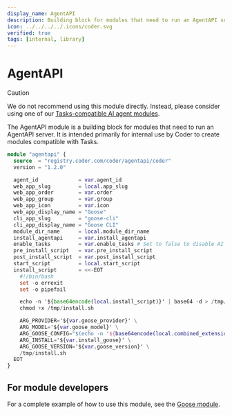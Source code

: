 ```yaml
---
display_name: AgentAPI
description: Building block for modules that need to run an AgentAPI server
icon: ../../../../.icons/coder.svg
verified: true
tags: [internal, library]
---
```


# AgentAPI

> [!CAUTION]
> We do not recommend using this module directly. Instead, please consider using one of our [Tasks-compatible AI agent modules](https://registry.coder.com/modules?search=tag%3Atasks).

The AgentAPI module is a building block for modules that need to run an AgentAPI server. It is intended primarily for internal use by Coder to create modules compatible with Tasks.

```tf
module "agentapi" {
  source  = "registry.coder.com/coder/agentapi/coder"
  version = "1.2.0"

  agent_id             = var.agent_id
  web_app_slug         = local.app_slug
  web_app_order        = var.order
  web_app_group        = var.group
  web_app_icon         = var.icon
  web_app_display_name = "Goose"
  cli_app_slug         = "goose-cli"
  cli_app_display_name = "Goose CLI"
  module_dir_name      = local.module_dir_name
  install_agentapi     = var.install_agentapi
  enable_tasks         = var.enable_tasks # Set to false to disable AI tasks
  pre_install_script   = var.pre_install_script
  post_install_script  = var.post_install_script
  start_script         = local.start_script
  install_script       = <<-EOT
    #!/bin/bash
    set -o errexit
    set -o pipefail

    echo -n '${base64encode(local.install_script)}' | base64 -d > /tmp/install.sh
    chmod +x /tmp/install.sh

    ARG_PROVIDER='${var.goose_provider}' \
    ARG_MODEL='${var.goose_model}' \
    ARG_GOOSE_CONFIG="$(echo -n '${base64encode(local.combined_extensions)}' | base64 -d)" \
    ARG_INSTALL='${var.install_goose}' \
    ARG_GOOSE_VERSION='${var.goose_version}' \
    /tmp/install.sh
  EOT
}
```

## For module developers

For a complete example of how to use this module, see the [Goose module](https://github.com/coder/registry/blob/main/registry/coder/modules/goose/main.tf).
